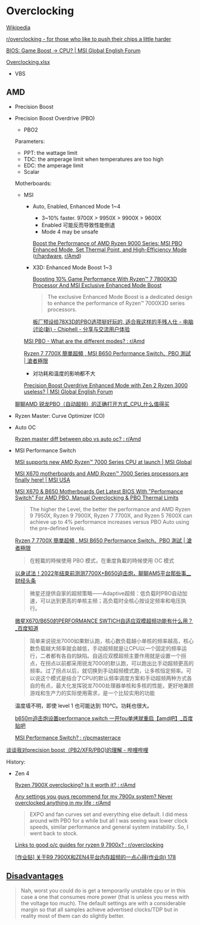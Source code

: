 # Overclocking
[Wikipedia](https://en.wikipedia.org/wiki/Overclocking)

[r/overclocking - for those who like to push their chips a little harder](https://www.reddit.com/r/overclocking/)

[BIOS: Game Boost -> CPU? | MSI Global English Forum](https://forum-en.msi.com/index.php?threads/bios-game-boost-cpu.373168/)

[Overclocking.xlsx](Overclocking.xlsx)
- VBS

## AMD
- Precision Boost

- Precision Boost Overdrive (PBO)
  - PBO2

  Parameters:
  - PPT: the wattage limit
  - TDC: the amperage limit when temperatures are too high
  - EDC: the amperage limit
  - Scalar

  Motherboards:
  - MSI
    - Auto, Enabled, Enhanced Mode 1~4
      - 3~10% faster. 9700X > 9950X > 9900X > 9600X
      - Enabled 可能反而导致性能倒退
      - Mode 4 may be unsafe

      [Boost the Performance of AMD Ryzen 9000 Series: MSI PBO Enhanced Mode, Set Thermal Point, and High-Efficiency Mode](https://www.msi.com/blog/boost-the-performance-of-amd-ryzen-9000-series-msi-pbo-enhanced-mode-set-thermal-point-and-high-efficiency-mode) ([r/hardware](https://www.reddit.com/r/hardware/comments/1esvc7m/pr_msi_unveils_pbo_enhanced_mode_delivering_up_to/), [r/Amd](https://www.reddit.com/r/Amd/comments/1esy7nj/msi_unveils_exclusive_amd_ryzen_9000_features/))

    - X3D: Enhanced Mode Boost 1~3
  
      [Boosting 10% Game Performance With Ryzen™ 7 7800X3D Processor And MSI Exclusive Enhanced Mode Boost](https://www.msi.com/news/detail/Boosting-10-Percent-Game-Performance-With-Ryzen--7-7800X3D-Processor-And-MSI-Exclusive-Enhanced-Mode-Boost-141658)
      > The exclusive Enhanced Mode Boost is a dedicated design to enhance the performance of Ryzen™ 7000X3D series processors.

      [板厂预设给78X3D的PBO选项挺好玩的, 适合我这样的手残人仕 - 电脑讨论(新) - Chiphell - 分享与交流用户体验](https://www.chiphell.com/forum.php?mod=viewthread&tid=2510568)

    [MSI PBO - What are the different modes? : r/Amd](https://www.reddit.com/r/Amd/comments/icxfo7/msi_pbo_what_are_the_different_modes/)

    [Ryzen 7 7700X 簡單超頻 , MSI B650 Performance Switch、PBO 測試 | 滄者極限](https://www.coolaler.com/index/ryzen-7-7700x-%E7%B0%A1%E5%96%AE%E8%B6%85%E9%A0%BB-msi-b650-performance-switch%E3%80%81pbo-%E6%B8%AC%E8%A9%A6/)
    - 对功耗和温度的影响都不大

    [Precision Boost Overdrive Enhanced Mode with Zen 2 Ryzen 3000 useless? | MSI Global English Forum](https://forum-en.msi.com/index.php?threads/precision-boost-overdrive-enhanced-mode-with-zen-2-ryzen-3000-useless.322923/)

  [聊聊AMD 锐龙PBO（自动超频）的正确打开方式\_CPU\_什么值得买](https://post.smzdm.com/p/akmvv204/)

- Ryzen Master: Curve Optimizer (CO)

- Auto OC

  [Ryzen master diff between pbo vs auto oc? : r/Amd](https://www.reddit.com/r/Amd/comments/cyb948/ryzen_master_diff_between_pbo_vs_auto_oc/)

- MSI Performance Switch

  [MSI supports new AMD Ryzen™ 7000 Series CPU at launch | MSI Global](https://www.msi.com/news/detail/MSI-supports-new-AMD-Ryzen--7000-Series-CPU-at-launch-141173)

  [MSI X670 motherboards and AMD Ryzen™ 7000 Series processors are finally here! | MSI USA](https://us.msi.com/news/detail/MSI-X670-motherboards-and-AMD-Ryzen--7000-Series-processors-are-finally-here-140932)

  [MSI X670 & B650 Motherboards Get Latest BIOS With "Performance Switch" For AMD PBO, Manual Overclocking & PBO Thermal Limits](https://wccftech.com/msi-x670-b650-motherboards-bios-performance-switch-thermal-limit-features/)
  > The higher the Level, the better the performance and AMD Ryzen 9 7950X, Ryzen 9 7900X, Ryzen 7 7700X, and Ryzen 5 7600X can achieve up to 4% performance increases versus PBO Auto using the pre-defined levels.

  [Ryzen 7 7700X 簡單超頻 , MSI B650 Performance Switch、PBO 測試 | 滄者極限](https://www.coolaler.com/index/ryzen-7-7700x-%E7%B0%A1%E5%96%AE%E8%B6%85%E9%A0%BB-msi-b650-performance-switch%E3%80%81pbo-%E6%B8%AC%E8%A9%A6/)
  > 在輕載的時候使用 PBO 模式，在重度負載的時候使用 OC 模式

  [以身试法！2022年结束前测测7700X+B650迫击炮，聊聊AM5平台那些事\_\_财经头条](https://t.cj.sina.com.cn/articles/view/1823348853/6cae1875020016o1w)
  > 微星还提供自家的超频策略——Adaptive超频：低负载时PBO自动加速，可以达到更高的单核主频；高负载时全核心按设定频率和电压执行。

  [微星X670/B650的PERFORMANCE SWTICH自适应双模超频功能有什么用？\_百度知道](https://zhidao.baidu.com/question/208811166455015405.html)
  > 简单来说锐龙7000如果默认跑，核心数负载越小单核的频率越高，核心数负载越大频率就会越低，手动超频就是让CPU以一个固定的频率运行，二者都有各自的缺陷。自适应双模超频主要作用就是设置一个拐点，在拐点以前都采用锐龙7000的默认跑，可以跑出比手动超频更高的频率。过了拐点以后，就切换到手动超频模式跑，让多核恒定频率。可以说这个模式是结合了CPU的默认频率调度方案和手动超频两种方式各自的有点，最大化发挥锐龙7000处理器单核和多核的性能，更好地兼顾游戏和生产力的实际使用需求，是一个比较实用的功能

  温度墙不明，即使 level 1 也可能达到 110℃。功耗也很大。

  [b650m迫击炮设置performance switch 一开fpu单烤就重启【amd吧】\_百度贴吧](https://tieba.baidu.com/p/8480617659)

  [MSI Performance Switch? : r/pcmasterrace](https://www.reddit.com/r/pcmasterrace/comments/1hfoeyu/msi_performance_switch/)

[谈谈我对precision boost（PB2/XFR/PBO)的理解 - 哔哩哔哩](https://www.bilibili.com/opus/343115488349587669)

History:
- Zen 4
  
  [Ryzen 7900X overclocking? Is it worth it? : r/Amd](https://www.reddit.com/r/Amd/comments/z2yba4/ryzen_7900x_overclocking_is_it_worth_it/)

  [Any settings you guys recommend for my 7900x system? Never overclocked anything in my life : r/Amd](https://www.reddit.com/r/Amd/comments/11k8bxm/any_settings_you_guys_recommend_for_my_7900x/)
  > EXPO and fan curves set and everything else default. I did mess around with PBO for a while but all I was seeing was lower clock speeds, similar performance and general system instability. So, I went back to stock.

  [Links to good o/c guides for ryzen 9 7900x? : r/overclocking](https://www.reddit.com/r/overclocking/comments/12o05yq/links_to_good_oc_guides_for_ryzen_9_7900x/)

  [\[作业贴\] 关于R9 7900X和ZEN4平台内存超频的一点心得(作业向) 178](https://nga.178.com/read.php?tid=39860811&rand=187)

## [Disadvantages](https://en.wikipedia.org/wiki/Overclocking#Disadvantages)
> Nah, worst you could do is get a temporarily unstable cpu or in this case a one that consumes more power (that is unless you mess with the voltage too much). The default settings are with a considerable margin so that all samples achieve advertised clocks/TDP but in reality most of them can do slightly better.
